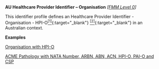 **AU Healthcare Provider Identifier – Organisation**  *[[FMM Level 0](guidance.html)]*

This identifier profile defines an Healthcare Provider Identifier - Organisation - HPI-O[<sup>[1]</sup>](http://ns.electronichealth.net.au/id/hi/hpio/1.0/index.html){:target="_blank"} [<sup>[2]</sup>](https://meteor.aihw.gov.au/content/index.phtml/itemId/426830){:target="_blank"} in an Australian context.

**Examples**

[Organisation with HPI-O](Organization-example0.html)

[ACME Pathology with NATA Number, ARBN, ABN, ACN, HPI-O, PAI-O and CSP](Organization-f799e349-0385-4fbc-a2aa-b5b50af957ea.html)
